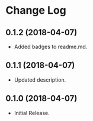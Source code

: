 # Change Log

## 0.1.2 (2018-04-07)
- Added badges to readme.md.

## 0.1.1 (2018-04-07)
- Updated description.

## 0.1.0 (2018-04-07)
- Initial Release.
